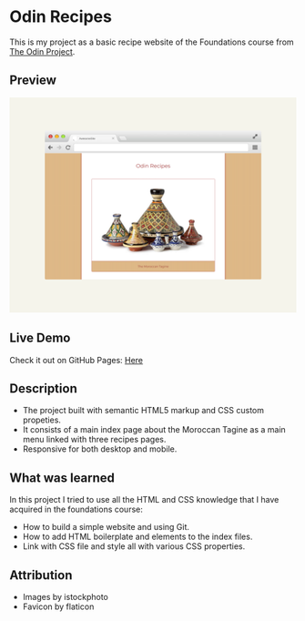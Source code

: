 

# Odin Recipes

This is my project as a basic recipe website of the Foundations course from [The Odin Project](https://www.theodinproject.com/lessons/foundations-recipes).

## Preview
![the project preview](./images/preview.png)

## Live Demo

Check it out on GitHub Pages: [Here](https://redwanhaitami.github.io/odin-recipes/)


## Description

- The project built with semantic HTML5 markup and CSS custom propeties.
- It consists of a main index page about the Moroccan Tagine as a main menu linked with three recipes pages.
- Responsive for both desktop and mobile.


## What was learned

In this project I tried to use all the HTML and CSS knowledge that I have acquired in the foundations course:

- How to build a simple website and using Git.
- How to add HTML boilerplate and elements to the index files.
- Link with CSS file and style all with various CSS properties.


## Attribution

- Images by istockphoto
- Favicon by flaticon

